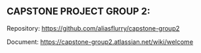 ## CAPSTONE PROJECT GROUP 2:

Repository: https://github.com/aliasflurry/capstone-group2

Document: https://capstone-group2.atlassian.net/wiki/welcome
